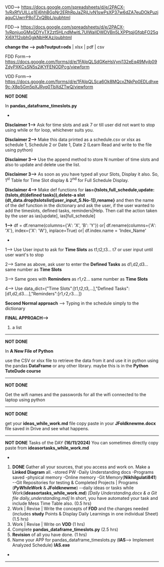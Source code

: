 VDD--> https://docs.google.com/spreadsheets/d/e/2PACX-1vRxRfVUILLq1Ei6hhBGpNr2ERhRpJaZRjLIvN1swPsXP37w6dZA7euDOkPuzjaguCUwrrP8oTZxQBbL/pubhtml

FDD--> https://docs.google.com/spreadsheets/d/e/2PACX-1vRpnjuoGMsQDYyTX2zt5HLndMwitL7UlWaIIDWDVBn5LXPPtqjjGfqbFO25qXi6X112obhGgkNbHKAz/pubhtml

**change the --> pub?output=ods** | xlsx | pdf | csv

FDD Form--> https://docs.google.com/forms/d/e/1FAIpQLSdGKeHsVynj132eEq49Myjb09ZdyPXKCsSN5s2iKYFENODPcg/viewform 

VDD Form--> https://docs.google.com/forms/d/e/1FAIpQLSca6Ok8MQcxZNkPp0EDLdhxe9c-X8p5Gm5pXJRyq0TbXdZTwQ/viewform


**NOT DONE**

In **pandas_dataframe_timeslots.py**

-
**Disclaimer 1-->** Ask for time slots and ask 7 or till user 
did not want to stop using while or for loop, whichever suits you.

**Disclaimer 2-->** Make this data printed as a schedule.csv or xlsx as schedule 1, Schedule 2 or Date 1, Date 2 (Learn Read and write to the file using python)

**Disclaimer 3-->** Use the append method to store N number of time slots and also to update and delete use the list.

**Disclaimer 3-->** As soon as you have typed all your Slots, Display it also. So, 1<sup>st</sup> Table for Time Slot display & 2<sup>nd</sup> for Full Schedule Display.

**Disclaimer 4-->** Make def functions for **ias={tslots,full_schedule,update:(tslots,dt(defined tasks)),delete-a slot (dt_data.drop(tslotslist[user_input_S.No-1]),rename}** and then the name of the def function in the dictionary and ask the user, if the user wanted to add the timeslots, defined tasks, reminders|Help. Then call the action taken by the user as ias[update], ias[full_schedule]

**1-->**  df = df.rename(columns={'A': 'X', 'B': 'Y'}) or| df.rename(columns={'A': 'X'}, index={'X': 'W'}, inplace=True) or| df.index.name = 'Index_Name'




-
1--> Use User input to ask for **Time Slots** as t1,t2,t3... t7 or user input until user want's to stop

2--> Same as above, ask user to enter the **Defined Tasks** as d1,d2,d3... same number as **Time Slots**

3--> Same goes with **Reminders** as r1,r2... same number as **Time Slots**

4--> Use data_dict={"Time Slots":[t1,t2,t3,...],"Defined Tasks":[d1,d2,d3....],"Reminders":[r1,r2,r3....]}


**Second Normal approach** --> Typing in the schedule simply to the dictionary


**FINAL APPROACH-->** 
1. a list 


------------------------------------------------------------------------------------------------------------------------------------------------------------------
**NOT DONE**

In **A New File of Python**

use the CSV or xlsx file to retrieve the data from it and use it in python using the pandas **DataFrame** or any other library. maybe this is in the **Python TuteDude course**

------------------------------------------------------------------------------------------------------------------------------------------------------------------
**NOT DONE**

Get the wifi names and the passwords for all the wifi connected to the laptop using python

------------------------------------------------------------------------------------------------------------------------------------------------------------------
**NOT DONE**

get your **ideas_while_work.md** file copy paste in your **JFoldknewme.docx** file saved in Drive and see what happens.

------------------------------------------------------------------------------------------------------------------------------------------------------------------

**NOT DONE** Tasks of the DAY **(16/11/2024)** 
You can sometimes directly copy paste from **ideasortasks_while_work.md**

-
1. **DONE** Gather all your sources, that you access and work on. Make a **Linked Diagram** all. -stored PW -Daily Understanding docs -Programs saved -physical memory -Online memory -Git Memory(**Nikhilgulati841**) --Git Repositories for testing & Completed Projects | Programs (**_PyWhileWork_** & **JFoldknewme**) --daily ideas or tasks while Work(**ideasortasks_while_work.md**) *[Daily Understanding.docx & a Git file daily_understanding.md]*  In short, you have automated your task and include Mess Time Table also.  (0.5 hrs)
2. Work | Revise | Write the concepts of **FDD** and the changes needed (includes **study** Points & Display Daily Learnings in one individual Sheet) (1.5 hrs)
3. Work | Revise | Write on **VDD** (1 hrs)
4. Complete **pandas_dataframe_timeslots.py** (2.5 hrs)
5. **Revision** of all you have done. (1 hrs)
6. Name your APP for pandas_dataframe_timeslots.py (**IAS**--> Implement Analyzed Schedule) **IAS.exe**

-

-----------------------------------------------------------------------------------------------------------------------------------------------------------------
